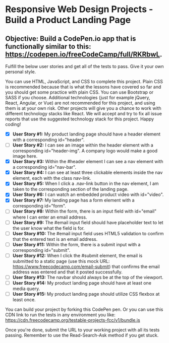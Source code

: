 # Responsive Web Design Projects - Build a Product Landing Page

## Objective: Build a CodePen.io app that is functionally similar to this: https://codepen.io/freeCodeCamp/full/RKRbwL.

Fulfill the below user stories and get all of the tests to pass. Give it your own personal style.

You can use HTML, JavaScript, and CSS to complete this project. Plain CSS is recommended because that is what the lessons have covered so far and you should get some practice with plain CSS. You can use Bootstrap or SASS if you choose. Additional technologies (just for example jQuery, React, Angular, or Vue) are not recommended for this project, and using them is at your own risk. Other projects will give you a chance to work with different technology stacks like React. We will accept and try to fix all issue reports that use the suggested technology stack for this project. Happy coding!

- [x] **User Story #1:** My product landing page should have a header element with a corresponding id="header".
- [ ] **User Story #2:** I can see an image within the header element with a corresponding id="header-img". A company logo would make a good image here.
- [x] **User Story #3:** Within the #header element I can see a nav element with a corresponding id="nav-bar".
- [x] **User Story #4:** I can see at least three clickable elements inside the nav element, each with the class nav-link.
- [x] **User Story #5:** When I click a .nav-link button in the nav element, I am taken to the corresponding section of the landing page.
- [x] **User Story #6:** I can watch an embedded product video with id="video".
- [x] **User Story #7:** My landing page has a form element with a corresponding id="form".
- [ ] **User Story #8:** Within the form, there is an input field with id="email" where I can enter an email address.
- [ ] **User Story #9:** The #email input field should have placeholder text to let the user know what the field is for.
- [ ] **User Story #10:** The #email input field uses HTML5 validation to confirm that the entered text is an email address.
- [ ] **User Story #11:** Within the form, there is a submit input with a corresponding id="submit".
- [ ] **User Story #12:** When I click the #submit element, the email is submitted to a static page (use this mock URL: https://www.freecodecamp.com/email-submit) that confirms the email address was entered and that it posted successfully.
- [ ] **User Story #13:** The navbar should always be at the top of the viewport.
- [ ] **User Story #14:** My product landing page should have at least one media query.
- [ ] **User Story #15:** My product landing page should utilize CSS flexbox at least once.

You can build your project by forking this CodePen pen. Or you can use this CDN link to run the tests in any environment you like: https://cdn.freecodecamp.org/testable-projects-fcc/v1/bundle.js

Once you're done, submit the URL to your working project with all its tests passing.
Remember to use the Read-Search-Ask method if you get stuck.